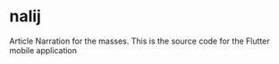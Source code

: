 # nalij

Article Narration for the masses.
This is the source code for the Flutter mobile application
